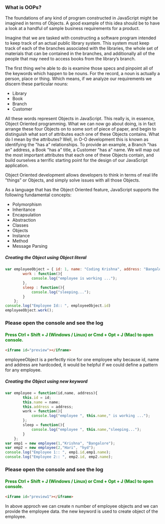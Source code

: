 <h3>What is OOPs?</h3>
	
<p>The foundations of any kind of program constructed in JavaScript might be imagined in terms of Objects. A good example of this idea should be to have a look at a handful of sample business requirements for a product.</p>
<p>Imagine that we are tasked with constructing a software program intended to keep track of an actual public library system. This system must keep track of each of the branches associated with the libraries, the whole set of materials that can be contained in the branches, and additionally all of the people that may need to access books from the library&rsquo;s branch.</p>
	
<p>The first thing we&rsquo;re able to do is examine those specs and pinpoint all of the keywords which happen to be nouns. For the record, a noun is actually a person, place or thing. Which means, if we analyze our requirements we discern these particular nouns:</p>
<ul>
	<li>Library</li>	
	<li>Book</li>
	<li>Branch</li>
	<li>Customer</li>
</ul>

<p> All these words represent Objects in JavaScript. This really is, in essence, Object Oriented programming. What we can now go about doing, is in fact arrange these four Objects on to some sort of piece of paper, and begin to distinguish what sort of attributes each one of these Objects contains. What do I mean by the attributes? Well, in O-O development this is known as identifying the "has a" relationships. To provide an example, a Branch "has an" address, a Book "has a" title, a Customer "has a" name. We will map out the most important attributes that each one of these Objects contain, and build ourselves a terrific starting point for the design of our JavaScript application.</p>
		 
<p>Object Oriented development allows developers to think in terms of real life &rdquo;things&rdquo; or Objects, and simply solve issues with all those Objects.</p>				 

<p>As a language that has the Object Oriented feature, JavaScript supports the following fundamental concepts:</p>
<ul>
	<li>Polymorphism</li>
	<li>Inheritance</li>
	<li>Encapsulation</li>
	<li>Abstraction</li>
	<li>Classes</li>
	<li>Objects</li>
	<li>Instance</li>
	<li>Method</li>
	<li>Message Parsing</li>
</ul>


<h5>Creating the Object using Object literal</h5>

```javascript
var employeeObject = { id: 1, name: "Coding Krishna", address: "Bangalore",
		work : function(){
			console.log("employee is working ...");
		},
		sleep : function(){
			console.log("sleeping...");
		}
	};
console.log("Employee Id:: ", employeeObject.id)
employeeObject.work();
```
<h3>Please open the console and see the log </h3>
<h4 style="color:green;">Press Ctrl + Shift + J (Windows / Linux) or Cmd + Opt + J (Mac) to open console. </h4>

```html
<iframe id="preview"></iframe>
```

<p>employeeObject is a perfectly nice for one employee why because id, name and address are hardcoded, it would be helpful if we could define a pattern for any employee.</p>

<h5>Creating the Object using new keyword</h5>

```javascript
var employee = function(id,name, address){
		this.id = id; 
		this.name = name; 
		this.address = address;
		work = function(){
			console.log("employee ", this.name," is working ...");
		};
		sleep = function(){
			console.log("employee ", this.name,"sleeping...");
		}
	};
var emp1 = new employee(1,"Krishna", "Bangalore");
var emp2 = new employee(2,"Hari", "hyd");
console.log("Employee 1:: ", emp1.id,emp1.name);
console.log("Employee 2:: ", emp2.id, emp2.name);
```				

<h3>Please open the console and see the log </h3>
<h4 style="color:green;">Press Ctrl + Shift + J (Windows / Linux) or Cmd + Opt + J (Mac) to open console. </h4>

```html
<iframe id="preview1"></iframe>
```
<p> In above approch we can create n number of employee objects and we can provide the employee data. the new keyword is used to create object of the employee.</p>
